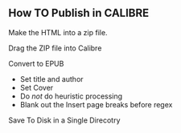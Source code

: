 How TO Publish in CALIBRE
-------------------------

Make the HTML into a zip file.

Drag the ZIP file into Calibre

Convert to EPUB
-  Set title and author
-  Set Cover
-  Do *not* do heuristic processing
-  Blank out the Insert page breaks before regex

Save To Disk in a Single Direcotry

